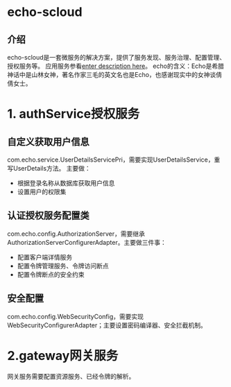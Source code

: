 # echo-scloud
## 介绍
echo-scloud是一套微服务的解决方案，提供了服务发现、服务治理、配置管理、授权服务等。
应用服务参看[enter description here](https://github.com/1163646727/echo-business)。
echo的含义：Echo是希腊神话中是山林女神，著名作家三毛的英文名也是Echo，也感谢现实中的女神谈倩倩女士。


# 1. authService授权服务
## 自定义获取用户信息
com.echo.service.UserDetailsServicePri，需要实现UserDetailsService，重写UserDetails方法。
主要做：

 - 根据登录名称从数据库获取用户信息
 - 设置用户的权限集

## 认证授权服务配置类
com.echo.config.AuthorizationServer，需要继承AuthorizationServerConfigurerAdapter。主要做三件事：

 - 配置客户端详情服务
 - 配置令牌管理服务、令牌访问断点
 - 配置令牌断点的安全约束

## 安全配置
com.echo.config.WebSecurityConfig，需要实现WebSecurityConfigurerAdapter；主要设置密码编译器、安全拦截机制。

# 2.gateway网关服务
网关服务需要配置资源服务、已经令牌的解析。

